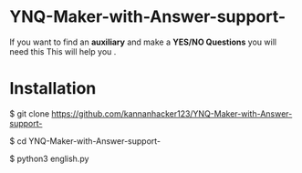# YNQ-Maker-with-Answer-support-
If you want to find an **auxiliary** and make a **YES/NO Questions** you will need this This will help you .

# Installation 

$ git clone https://github.com/kannanhacker123/YNQ-Maker-with-Answer-support-

$ cd YNQ-Maker-with-Answer-support-

$ python3 english.py
